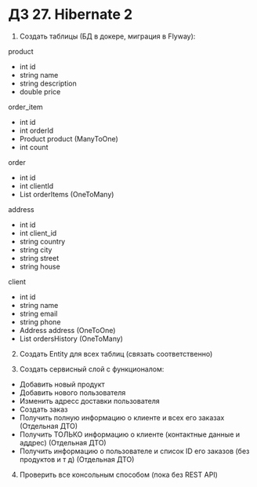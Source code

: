 # ДЗ 27. Hibernate 2

1. Создать таблицы (БД в докере, миграция в Flyway):

product
- int id
- string name
- string description
- double price

order_item
- int id
- int orderId
- Product product (ManyToOne)
- int count

order
- int id
- int clientId
- List<OrderItem> orderItems (OneToMany)

address
- int id
- int client_id
- string country
- string city
- string street
- string house

client
- int id
- string name
- string email
- string phone
- Address address (OneToOne)
- List<Orders> ordersHistory (OneToMany)

2. Создать Entity для всех таблиц (связать соответственно)

3. Создать сервисный слой с функционалом:
- Добавить новый продукт
- Добавить нового пользователя
- Изменить адресс доставки пользователя
- Создать заказ
- Получить полную информацию о клиенте и всех его заказах (Отдельная ДТО)
- Получить ТОЛЬКО информацию о клиенте (контактные данные и аддрес) (Отдельная ДТО)
- Получить информацию о пользователе и список ID его заказов (без продуктов и т д) (Отдельная ДТО)

4. Проверить все консольным способом (пока без REST API)
